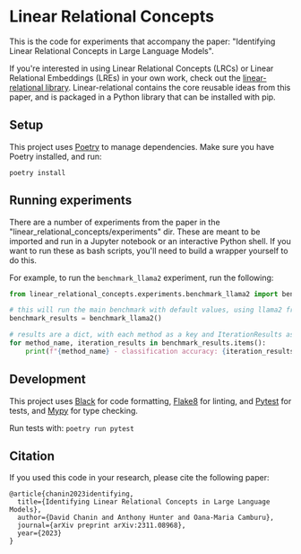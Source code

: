 # Linear Relational Concepts

This is the code for experiments that accompany the paper: "Identifying Linear Relational Concepts in Large Language Models".

If you're interested in using Linear Relational Concepts (LRCs) or Linear Relational Embeddings (LREs) in your own work,
check out the [linear-relational library](https://github.com/chanind/linear-relational). Linear-relational contains the
core reusable ideas from this paper, and is packaged in a Python library that can be installed with pip.

## Setup

This project uses [Poetry](https://python-poetry.org/) to manage dependencies. Make sure you have Poetry installed, and run:

```
poetry install
```

## Running experiments

There are a number of experiments from the paper in the "linear_relational_concepts/experiments" dir. These are meant to be imported and run in a Jupyter notebook or an interactive Python shell. If you want to run these as bash scripts, you'll need to build a wrapper yourself to do this.

For example, to run the `benchmark_llama2` experiment, run the following:

```python
from linear_relational_concepts.experiments.benchmark_llama2 import benchmark_llama2

# this will run the main benchmark with default values, using llama2 from huggingface
benchmark_results = benchmark_llama2()

# results are a dict, with each method as a key and IterationResults as values
for method_name, iteration_results in benchmark_results.items():
    print(f"{method_name} - classification accuracy: {iteration_results.accuracy}, causality: {iteration_results.causality}")
```

## Development

This project uses [Black](https://github.com/psf/black) for code formatting, [Flake8](https://flake8.pycqa.org/en/latest/) for linting, and [Pytest](https://docs.pytest.org/) for tests, and [Mypy](https://www.mypy-lang.org/) for type checking.

Run tests with: `poetry run pytest`

## Citation

If you used this code in your research, please cite the following paper:

```
@article{chanin2023identifying,
  title={Identifying Linear Relational Concepts in Large Language Models},
  author={David Chanin and Anthony Hunter and Oana-Maria Camburu},
  journal={arXiv preprint arXiv:2311.08968},
  year={2023}
}
```
